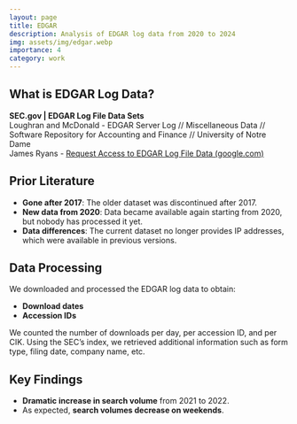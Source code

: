 ```yaml
---
layout: page
title: EDGAR 
description: Analysis of EDGAR log data from 2020 to 2024
img: assets/img/edgar.webp
importance: 4
category: work
---
```


## What is EDGAR Log Data?

**SEC.gov | EDGAR Log File Data Sets**  
Loughran and McDonald - EDGAR Server Log // Miscellaneous Data // Software Repository for Accounting and Finance // University of Notre Dame  
James Ryans - [Request Access to EDGAR Log File Data (google.com)](https://google.com)

## Prior Literature

- **Gone after 2017**: The older dataset was discontinued after 2017.
- **New data from 2020**: Data became available again starting from 2020, but nobody has processed it yet.
- **Data differences**: The current dataset no longer provides IP addresses, which were available in previous versions.

## Data Processing

We downloaded and processed the EDGAR log data to obtain:
- **Download dates** 
- **Accession IDs**

We counted the number of downloads per day, per accession ID, and per CIK. Using the SEC’s index, we retrieved additional information such as form type, filing date, company name, etc.

## Key Findings

- **Dramatic increase in search volume** from 2021 to 2022.
- As expected, **search volumes decrease on weekends**.
